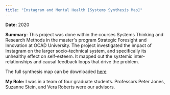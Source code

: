 ```yaml
---
title: "Instagram and Mental Health [Systems Synthesis Map]"
---
```


**Date:** 2020

**Summary**: This project was done within the courses Systems Thinking and Research Methods in the master's program Strategic Foresight and Innovation at OCAD University. The project investigated the impact of Instagram on the larger socio-technical system, and specifically its unhealthy effect on self-esteem. It mapped out the systemic inter-relationships and causal feedback loops that drive the problem.

The full synthesis map can be downloaded [here](https://drive.google.com/file/d/1HQc16bjitOAuXzmzzjRmBIHgWIvvsu8p/view?usp=sharing)

**My Role:** I was in a team of four graduate students. Professors Peter Jones, Suzanne Stein, and Vera Roberts were our advisors.